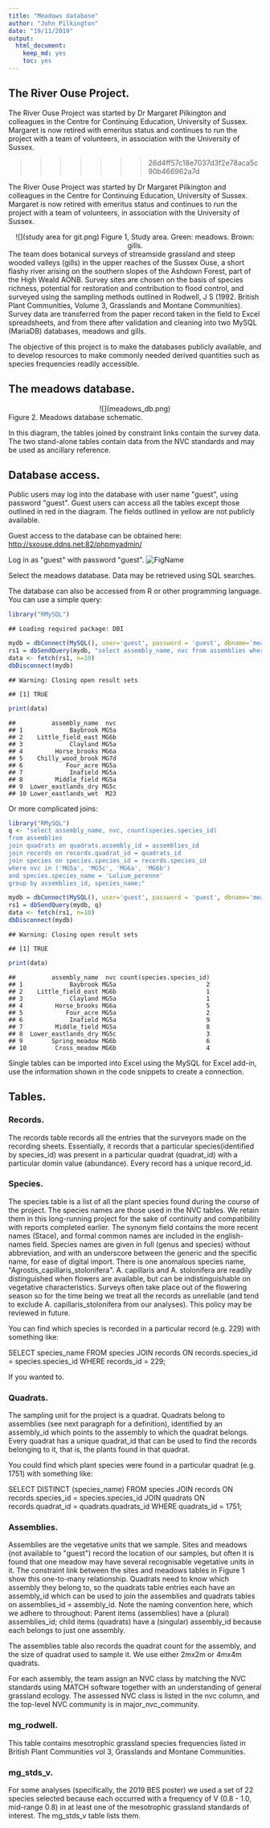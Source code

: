 ```yaml
---
title: "Meadows database"
author: "John Pilkington"
date: "19/11/2019"
output: 
  html_document: 
    keep_md: yes
    toc: yes
---
```




## The River Ouse Project.

The River Ouse Project was started by Dr Margaret Pilkington and colleagues in the Centre for Continuing Education, University of Sussex. Margaret is now retired with emeritus status and continues to run the project with a team of volunteers, in association with the University of Sussex.
>>>>>>> 26d4ff57c18e7037d3f2e78aca5c90b466962a7d

The River Ouse Project was started by Dr Margaret Pilkington and colleagues in the Centre for Continuing Education, University of Sussex. Margaret is now retired with emeritus status and continues to run the project with a team of volunteers, in association with the University of Sussex.
<center>
![](study area for git.png)
Figure 1, Study area. Green: meadows. Brown: gills.

</center>
The team does botanical surveys of streamside grassland and steep wooded valleys (gills) in the upper reaches of the Sussex Ouse, a short flashy river arising on the southern slopes of the Ashdown Forest, part of the High Weald AONB. Survey sites are chosen on the basis of species richness, potential for restoration and contribution to flood control, and surveyed using the sampling methods outlined in Rodwell, J S (1992. British Plant Communities, Volume 3, Grasslands and Montane Communities). Survey data are transferred from the paper record taken in the field to Excel spreadsheets, and from there after validation and cleaning into two MySQL (MariaDB) databases, meadows and gills.

The objective of this project is to make the databases publicly available, and to develop resources to make commonly needed derived quantities such as species frequencies readily accessible.

## The meadows database.

<center>
![](meadows_db.png)
</center>
Figure 2. Meadows database schematic.

In this diagram, the tables joined by constraint links contain the survey data. The two stand-alone tables contain data from the NVC standards and may be used as ancillary reference. 

## Database access.

Public users may log into the database with user name "guest", using password "guest". Guest users can access all the tables except those outlined in red in the diagram. The fields outlined in yellow are not publicly available.

Guest access to the database can be obtained here:
<http://sxouse.ddns.net:82/phpmyadmin/>

Log in as "guest" with password "guest".
![FigName](phpMyAdmin.png)

Select the meadows database. Data may be retrieved using SQL searches.

The database can also be accessed from R or other programming language. You can use a simple query:


```r
library("RMySQL")
```

```
## Loading required package: DBI
```

```r
mydb = dbConnect(MySQL(), user='guest', password = 'guest', dbname='meadows', port = 3306, host='sxouse.ddns.net')
rs1 = dbSendQuery(mydb, "select assembly_name, nvc from assemblies where nvc is not null;")
data <- fetch(rs1, n=10)
dbDisconnect(mydb)
```

```
## Warning: Closing open result sets
```

```
## [1] TRUE
```

```r
print(data)
```

```
##          assembly_name  nvc
## 1             Baybrook MG5a
## 2    Little_field_east MG6b
## 3             Clayland MG5a
## 4         Horse_brooks MG6a
## 5    Chilly_wood_brook MG7d
## 6            Four_acre MG5a
## 7             Inafield MG5a
## 8         Middle_field MG5a
## 9  Lower_eastlands_dry MG5c
## 10 Lower_eastlands_wet  M23
```

Or more complicated joins:


```r
library("RMySQL")
q <- "select assembly_name, nvc, count(species.species_id)
from assemblies
join quadrats on quadrats.assembly_id = assemblies_id
join records on records.quadrat_id = quadrats_id
join species on species.species_id = records.species_id
where nvc in ('MG5a', 'MG5c', 'MG6a', 'MG6b')
and species.species_name = 'Lolium_perenne'
group by assemblies_id, species_name;" 

mydb = dbConnect(MySQL(), user='guest', password = 'guest', dbname='meadows', port = 3306, host='sxouse.ddns.net')
rs1 = dbSendQuery(mydb, q)
data <- fetch(rs1, n=10)
dbDisconnect(mydb)
```

```
## Warning: Closing open result sets
```

```
## [1] TRUE
```

```r
print(data)
```

```
##          assembly_name  nvc count(species.species_id)
## 1             Baybrook MG5a                         2
## 2    Little_field_east MG6b                         1
## 3             Clayland MG5a                         1
## 4         Horse_brooks MG6a                         5
## 5            Four_acre MG5a                         2
## 6             Inafield MG5a                         9
## 7         Middle_field MG5a                         8
## 8  Lower_eastlands_dry MG5c                         3
## 9        Spring_meadow MG6b                         6
## 10        Cross_meadow MG6b                         4
```

Single tables can be imported into Excel using the MySQL for Excel add-in, use the information shown in the code snippets to create a connection.

## Tables.

### Records.
The records table records all the entries that the surveyors made on the recording sheets. Essentially, it records that a particular species(identified by species_id) was present in a particular quadrat (quadrat_id) with a particular domin value (abundance). Every record has a unique record_id.

### Species.
The species table is a list of all the plant species found during the course of the project. The species names are those used in the NVC tables. We retain them in this long-running project for the sake of continuity and compatibility with reports completed earlier. The synonym field contains the more recent names (Stace), and formal common names are included in the english-names field. Species names are given in full (genus and species) without abbreviation, and with an underscore between the generic and the specific name, for ease of digital import. There is one anomalous species name, "Agrostis_capillaris_stolonifera". A. capillaris and A. stolonifera are readily distinguished when flowers are available, but can be indistinguishable on vegetative characteristics. Surveys often take place out of the flowering season so for the time being we treat all the records as unreliable (and tend to exclude A. capillaris_stolonifera from our analyses). This policy may be reviewed in future.

You can find which species is recorded in a particular record (e.g. 229) with something like: 

SELECT species_name FROM species JOIN records ON records.species_id = species.species_id WHERE records_id = 229;

If you wanted to.

### Quadrats.
The sampling unit for the project is a quadrat. Quadrats belong to assemblies (see next paragraph for a definition), identified by an assembly_id which points to the assembly to which the quadrat belongs. Every quadrat has a unique quadrat_id that can be used to find the records belonging to it, that is, the plants found in that quadrat. 

You could find which plant species were found in a particular quadrat (e.g. 1751) with something like:

SELECT DISTINCT (species_name) FROM species 
  JOIN records ON records.species_id = species.species_id
  JOIN quadrats ON records.quadrat_id = quadrats.quadrats_id
WHERE quadrats_id = 1751;

### Assemblies.
Assemblies are the vegetative units that we sample. Sites and meadows (not available to "guest") record the location of our samples, but often it is found that one meadow may have several recognisable vegetative units in it. The constraint link between the sites and meadows tables in Figure 1 show this one-to-many relationship. Quadrats need to know which assembly they belong to, so the quadrats table entries each have an assembly_id which can be used to join the assemblies and quadrats tables on assemblies_id = assembly_id. Note the naming convention here, which we adhere to throughout: Parent items (assemblies) have a (plural) assemblies_id; child items (quadrats) have a (singular) assembly_id because each belongs to just one assembly.

The assemblies table also records the quadrat count for the assembly, and the size of quadrat used to sample it. We use either 2mx2m or 4mx4m quadrats.

For each assembly, the team assign an NVC class by matching the NVC standards using MATCH software together with an understanding of general grassland ecology. The assessed NVC class is listed in the nvc column, and the top-level NVC community is in major_nvc_community.

### mg_rodwell.
This table contains mesotrophic grassland species frequencies listed in British Plant Communities vol 3, Grasslands and Montane Communities.

### mg_stds_v.
For some analyses (specifically, the 2019 BES poster) we used a set of 22 species selected because each occurred with a frequency of V (0.8 - 1.0, mid-range 0.8) in at least one of the mesotrophic grassland standards of interest. The mg_stds_v table lists them.
